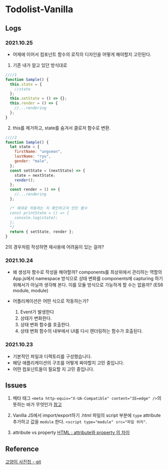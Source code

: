 # Todolist-Vanilla

## Logs

### 2021.10.25

- 어제에 이어서 컴포넌트 함수의 로직의 디자인을 어떻게 해야할지 고민된다.

1. 기존 내가 알고 있던 방식대로

```js
////1
function Sample() {
  this.state = {
    //state
  };
  this.setState = () => {};
  this.render = () => {
    //...rendering
  };
}
```

2. this를 제거하고, state를 숨겨서 클로저 함수로 변환.

```js
////2
function Sample() {
  let state = {
    firstName: "ungseon",
    lastName: "ryu",
    gender: "male",
  };
  const setState = (nextState) => {
    state = nextState;
    render();
  };
  const render = () => {
    //...rendering
  };

  /* 제대로 작동하는 지 확인하고자 만든 함수
  const printState = () => {
    console.log(state);
  };
  */
  return { setState, render };
}
```

2의 경우처럼 작성하면 재사용에 어려움이 있는 걸까?

### 2021.10.24

- 왜 생성자 함수로 작성을 해야할까?
  components를 최상위에서 관리하는 역할의 App.js에서 namespace 방식으로 상태 변화를 components에 capturing 하기 위해서가 아닐까 생각해 본다. 이를 모듈 방식으로 가능하게 할 수는 없을까? (ES6 module, module)

- 어플리케이션은 어떤 식으로 작동하는가?
  1.  Event가 발생한다
  2.  상태가 변화한다.
  3.  상태 변화 함수를 호출한다.
  4.  상태 변화 함수의 내부에서 UI를 다시 렌더링하는 함수가 호출된다.

### 2021.10.23

- 기본적인 파일과 디렉토리를 구성했습니다.
- 해당 애플리케이션의 구조를 어떻게 짜야할지 고민 중입니다.
- 어떤 컴포넌트들이 필요할 지 고민 중입니다.

## Issues

1. 메타 태그 `<meta http-equiv="X-UA-Compatible" content="IE=edge" />`의 뜻하는 바가 무엇인가
   [참고](https://stackoverflow.com/questions/6771258/what-does-meta-http-equiv-x-ua-compatible-content-ie-edge-do)

2. Vanilla JS에서 import/export하기
   .html 파일의 script 부분에 `type` attribute 추가하고 값을 `module` 한다. `<script type="module" src="파일 위치"`.

3. attribute vs property
   [HTML : attribute와 property 의 차이](https://jeongwooahn.medium.com/html-attribute%EC%99%80-property-%EC%9D%98-%EC%B0%A8%EC%9D%B4-d3c172cebc41)

## Reference

[고양이 사진첩 - git](https://github.com/hanameee/vanillaJSKitty)
